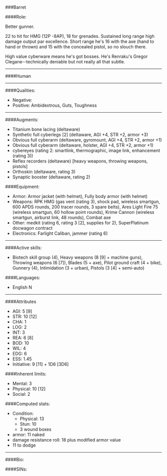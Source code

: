 ###Barret

####Role:

Better gunner.

22 to hit for HMG (12P -8AP), 18 for grenades. Sustained long range high damage output par excellence. Short range he's 16 with the axe (hand to hand or thrown) and 15 with the concealed pistol, so no slouch there.

High value cyberware means he's got bosses. He's Renraku's Gregor Clegane--technically deniable but not really all that subtle. 

____
####Human

____
####Qualities:

- Negative: 
- Positive: Ambidextrous, Guts, Toughness

____
####Augments:

- Titanium bone lacing (deltaware)
- Synthetic full cyberlegs \[2\] (deltaware, AGI +4, STR +2, armor +3)
- Obvious full cyberarm (deltaware, gyromount, AGI +4, STR +2, armor +1)
- Obvious full cyberarm (deltaware, holster, AGI +4, STR +2, armor +1)
- cybereyes (rating 2: smartlink, thermographic, image link, enhancement (rating 3))
- Reflex recorders (deltaware) [heavy weapons, throwing weapons, pistols]
- Orthoskin (deltaware, rating 3)
- Synaptic booster (deltaware, rating 2)


####Equipment:

- Armor: Armor jacket (with helmet), Fully body armor (with helmet)
- Weapons: RPK HMG (gas vent (rating 3), shock pad, wireless smartgun, 600 APDS rounds, 200 tracer rounds, 3 spare belts), Ares Light Fire 75 (wireless smartgun, 60 hollow point rounds), Krime Cannon (wireless smartgun, airburst link, 48 rounds), Combat axe
- Other: medkit (rating 6, rating 3 [2], supplies for 2), SuperPlatinum docwagon contract
- Electronics: Farlight Caliban, jammer (rating 6)
____
####Active skills:

- Biotech skill group (4), Heavy weapons (8 [9] + machine guns), Throwing weapons (6 [7]), Blades (5 + axe), Pilot ground craft (4 + bike), Gunnery (4), Intimidation (3 + urban), Pistols (3 [4] + semi-auto)

####Languages:

- English N
____
####Attributes

- AGI: 5 [9]
- STR: 10 [12]
- CHA: 1
- LOG: 2
- INT: 3
- REA: 6 [8]
- BOD: 10
- WIL: 4
- EDG: 6
- ESS: 1.45
- Initiative: 9 [11] + 1D6 [3D6]

####Inherent limits:

- Mental: 3
- Physical: 10 [12]
- Social: 2

####Computed stats:

- Condition:
	- Physical: 13
	- Stun: 10
	- 3 wound boxes
- armor: 11 naked
- damage resistance roll: 18 plus modified armor value
- 11 to dodge

____
####Bio:


####SINs:
